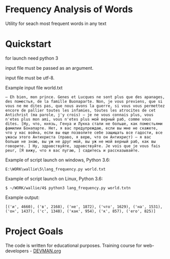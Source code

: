 # Frequency Analysis of Words

Utility for seach most frequent words in any text

# Quickstart

for launch need python 3
  
input file must be passed as an argument.

input file must be utf-8.

Example input file world.txt 
```
— Еh bien, mon prince. Genes et Lucques ne sont plus que des apanages, des поместья, de la famille Buonaparte. Non, je vous previens, que si vous ne me dites pas, que nous avons la guerre, si vous vous permettez encore de pallier toutes les infamies, toutes les atrocites de cet Antichrist (ma parole, j'y crois) — je ne vous connais plus, vous n'etes plus mon ami, vous n'etes plus мой верный раб, comme vous dites. [Ну, что, князь, Генуа и Лукка стали не больше, как поместьями фамилии Бонапарте. Нет, я вас предупреждаю, если вы мне не скажете, что у нас война, если вы еще позволите себе защищать все гадости, все ужасы этого Антихриста (право, я верю, что он Антихрист) — я вас больше не знаю, вы уж не друг мой, вы уж не мой верный раб, как вы говорите. ] Ну, здравствуйте, здравствуйте. Je vois que je vous fais peur, [Я вижу, что я вас пугаю, ] садитесь и рассказывайте.

```

Example of script launch on windows, Python 3.6:
```
E:\WORK\wallie\5\lang_frequency.py world.txt

```

Example of script launch on Linux, Python 3.6:

```
$ ~/WORK/wallie/4$ python3 lang_frequency.py world.txtn 
```


Example output:
```
[('и', 4660), ('в', 2168), ('не', 1872), ('что', 1629), ('на', 1531), ('он', 1437), ('с', 1348), ('как', 954), ('к', 857), ('его', 825)]

```
# Project Goals

The code is written for educational purposes. Training course for web-developers - [DEVMAN.org](https://devman.org)
